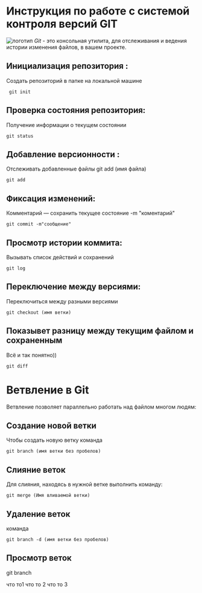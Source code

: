 # **Инструкция по работе с системой контроля версий GIT**
![логотип](git.png)
*Git* - это консольная утилита, для отслеживания и ведения истории изменения файлов, в вашем проекте.
## Инициализация репозитория :
Cоздать репозиторий в папке на локальной машине 

     git init     
## Проверка состояния репозитория:
Получение информации о текущем состоянии

    git status
## Добавление версионности :
Отслеживать добавленные файлы git add (имя файла)

    git add
## Фиксация изменений:
Комментарий — сохранить текущее состояние -m "коментарий"

    git commit -m"сообщение"
## Просмотр истории коммита:
Вызывать список действий и сохранений

    git log
## Переключение между версиями:
Переключиться между разными версиями

    git checkout (имя ветки)
## Показывет разницу между текущим файлом и сохраненным
Всё и так понятно))

    git diff
# Ветвление в Git
Ветвление позволяет параллельно работать над файлом многом людям: 
## Создание новой ветки
Чтобы создать новую ветку команда

    git branch (имя ветки без пробелов)
## Слияние веток
Для слияния, находясь в нужной ветке выполнить команду:

    git merge (Имя вливаемой ветки) 
## Удаление веток
команда     

    git branch -d (имя ветки без пробелов)
## Просмотр веток
git branch





что то1
что то 2
что то 3